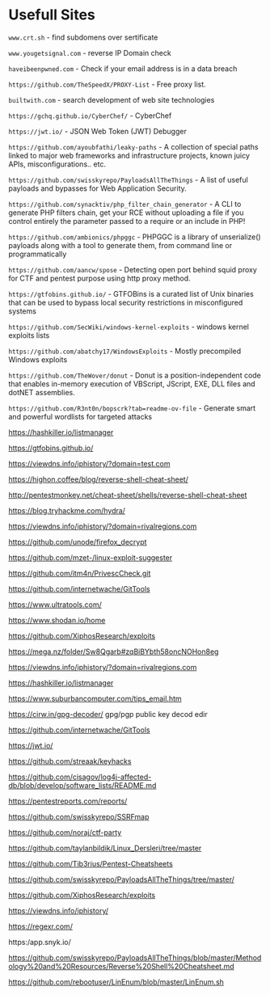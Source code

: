 # Usefull Sites

`www.crt.sh` - find subdomens over sertificate

`www.yougetsignal.com` - reverse IP Domain check

`haveibeenpwned.com` - Check if your email address is in a data breach

`https://github.com/TheSpeedX/PROXY-List` - Free proxy list.

`builtwith.com` - search  development of web site technologies

`https://gchq.github.io/CyberChef/` - CyberChef

`https://jwt.io/` - JSON Web Token (JWT) Debugger

`https://github.com/ayoubfathi/leaky-paths` - A collection of special paths linked to major web frameworks and infrastructure projects, known juicy APIs, misconfigurations.. etc.

`https://github.com/swisskyrepo/PayloadsAllTheThings` - A list of useful payloads and bypasses for Web Application Security. 

`https://github.com/synacktiv/php_filter_chain_generator` - A CLI to generate PHP filters chain, get your RCE without uploading a file if you control entirely the parameter passed to a require or an include in PHP!

`https://github.com/ambionics/phpggc` - PHPGGC is a library of unserialize() payloads along with a tool to generate them, from command line or programmatically

`https://github.com/aancw/spose` - Detecting open port behind squid proxy for CTF and pentest purpose using http proxy method.

`https://gtfobins.github.io/` - GTFOBins is a curated list of Unix binaries that can be used to bypass local security restrictions in misconfigured systems

`https://github.com/SecWiki/windows-kernel-exploits` - windows kernel exploits lists

`https://github.com/abatchy17/WindowsExploits` - Mostly precompiled Windows exploits

`https://github.com/TheWover/donut` - Donut is a position-independent code that enables in-memory execution of VBScript, JScript, EXE, DLL files and dotNET assemblies.

`https://github.com/R3nt0n/bopscrk?tab=readme-ov-file` - Generate smart and powerful wordlists for targeted attacks

https://hashkiller.io/listmanager

https://gtfobins.github.io/

https://viewdns.info/iphistory/?domain=test.com

https://highon.coffee/blog/reverse-shell-cheat-sheet/

http://pentestmonkey.net/cheat-sheet/shells/reverse-shell-cheat-sheet

https://blog.tryhackme.com/hydra/

https://viewdns.info/iphistory/?domain=rivalregions.com

https://github.com/unode/firefox_decrypt

https://github.com/mzet-/linux-exploit-suggester

https://github.com/itm4n/PrivescCheck.git

https://github.com/internetwache/GitTools

https://www.ultratools.com/

https://www.shodan.io/home

https://github.com/XiphosResearch/exploits

https://mega.nz/folder/Sw8Qgarb#zqBiBYbth58oncNOHon8eg

https://viewdns.info/iphistory/?domain=rivalregions.com

https://hashkiller.io/listmanager

https://www.suburbancomputer.com/tips_email.htm

https://cirw.in/gpg-decoder/  gpg/pgp public key decod edir

https://github.com/internetwache/GitTools

https://jwt.io/

https://github.com/streaak/keyhacks

https://github.com/cisagov/log4j-affected-db/blob/develop/software_lists/README.md

https://pentestreports.com/reports/

https://github.com/swisskyrepo/SSRFmap

https://github.com/noraj/ctf-party

https://github.com/taylanbildik/Linux_Dersleri/tree/master

https://github.com/Tib3rius/Pentest-Cheatsheets

https://github.com/swisskyrepo/PayloadsAllTheThings/tree/master/

https://github.com/XiphosResearch/exploits

https://viewdns.info/iphistory/

https://regexr.com/

https:/app.snyk.io/

https://github.com/swisskyrepo/PayloadsAllTheThings/blob/master/Methodology%20and%20Resources/Reverse%20Shell%20Cheatsheet.md

https://github.com/rebootuser/LinEnum/blob/master/LinEnum.sh


